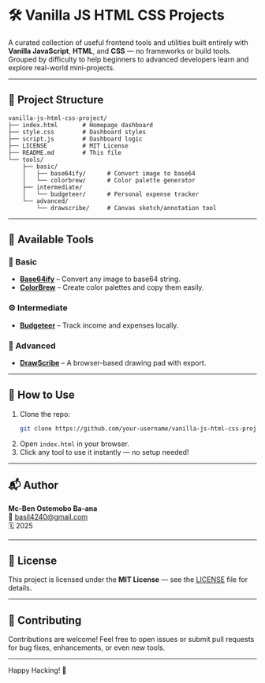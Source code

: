 # 🛠️ Vanilla JS HTML CSS Projects

A curated collection of useful frontend tools and utilities built entirely with **Vanilla JavaScript**, **HTML**, and **CSS** — no frameworks or build tools. Grouped by difficulty to help beginners to advanced developers learn and explore real-world mini-projects.

---

## 📂 Project Structure

```
vanilla-js-html-css-project/
├── index.html       # Homepage dashboard
├── style.css        # Dashboard styles
├── script.js        # Dashboard logic
├── LICENSE          # MIT License
├── README.md        # This file
└── tools/
    ├── basic/
    │   ├── base64ify/      # Convert image to base64
    │   └── colorbrew/      # Color palette generator
    ├── intermediate/
    │   └── budgeteer/      # Personal expense tracker
    └── advanced/
        └── drawscribe/     # Canvas sketch/annotation tool
```

---

## 📌 Available Tools

### 🔰 Basic
- **[Base64ify](tools/basic/base64ify/index.html)** – Convert any image to base64 string.
- **[ColorBrew](tools/basic/colorbrew/index.html)** – Create color palettes and copy them easily.

### ⚙️ Intermediate
- **[Budgeteer](tools/intermediate/budgeteer/index.html)** – Track income and expenses locally.

### 🧠 Advanced
- **[DrawScribe](tools/advanced/drawscribe/index.html)** – A browser-based drawing pad with export.

---

## 🚀 How to Use
1. Clone the repo:
   ```bash
   git clone https://github.com/your-username/vanilla-js-html-css-project.git
   ```
2. Open `index.html` in your browser.
3. Click any tool to use it instantly — no setup needed!

---

## 📬 Author
**Mc-Ben Ostemobo Ba-ana**  
📧 basil4240@gmail.com  
🗓️ 2025

---

## 📄 License
This project is licensed under the **MIT License** — see the [LICENSE](LICENSE) file for details.

---

## 🤝 Contributing
Contributions are welcome! Feel free to open issues or submit pull requests for bug fixes, enhancements, or even new tools.

---

Happy Hacking! 🚀
